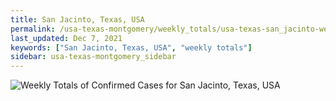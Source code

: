 ```yaml
---
title: San Jacinto, Texas, USA
permalink: /usa-texas-montgomery/weekly_totals/usa-texas-san_jacinto-weekly_totals.html
last_updated: Dec 7, 2021
keywords: ["San Jacinto, Texas, USA", "weekly totals"]
sidebar: usa-texas-montgomery_sidebar
---
```


![Weekly Totals of Confirmed Cases for San Jacinto, Texas, USA](/covid_tracker/images/graphs/usa-texas-san_jacinto-weekly_totals_graph.png)
